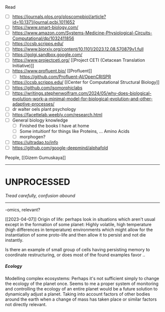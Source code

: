 
Read
- [ ] https://journals.plos.org/ploscompbiol/article?id=10.1371/journal.pcbi.1011652
- [ ] https://www.smart-biology.com/
- [ ] https://www.amazon.com/Systems-Medicine-Physiological-Circuits-Computational/dp/1032411856
- [ ] https://ccsb.scripps.edu/
- [ ] https://www.biorxiv.org/content/10.1101/2023.12.08.570879v1.full
- [ ] https://golgi.sandbox.google.com/
- [ ] https://www.projectceti.org/ [[Project CETI (Cetacean Translation Initiative)]]
- [ ] https://www.profluent.bio/ [[Profluent]]
	- [ ] https://github.com/Profluent-AI/OpenCRISPR
- [ ] https://ccsb.scripps.edu/ [[Center for Computational Structural Biology]]
- [ ] https://github.com/isomorphiclabs
- [ ] https://writings.stephenwolfram.com/2024/05/why-does-biological-evolution-work-a-minimal-model-for-biological-evolution-and-other-adaptive-processes/
- [ ] dr walter oels plant psychology
- [ ] https://facettelab.weebly.com/research.html
- [ ] General biology knowledge
	- [ ] Finished the books I have at home
	- [ ] Some intuitionf for things like Proteins, ... Amino Acids
	- [ ] morphogen?
- [ ] https://ultradao.to/info
- [ ] https://github.com/google-deepmind/alphafold

People, [[Gizem Gumuskaya]]

---

# UNPROCESSED
*Tread carefully, confusion abound*

---

-omics, relevant?


[[2023-04-07]]
Origin of life: perhaps look in situations which aren't usual except in the formation of some planet: Highly volatile, high temperature (high differences in temperature) environments which might allow for the instantiation of some proto-life and then allow it to persist and not die instantly.

Is there an example of small group of cells having persisting memory to coordinate restructuring, or does most of the found examples favor ..

##### Ecology
Modelling complex ecosystems:
Perhaps it's not sufficient simply to change the ecology of the planet once. Seems to me a proper system of monitoring and controlling the ecology of an entire planet would be a future solution to dynamically adjust a planet. Taking into account factors of other bodies around the earth when a change of mass has taken place or similar factors not directly relevant.

